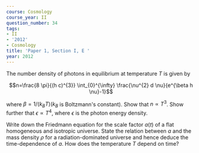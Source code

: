 ```yaml
---
course: Cosmology
course_year: II
question_number: 34
tags:
- II
- '2012'
- Cosmology
title: 'Paper 1, Section I, E '
year: 2012
---
```




The number density of photons in equilibrium at temperature $T$ is given by

$$n=\frac{8 \pi}{(h c)^{3}} \int_{0}^{\infty} \frac{\nu^{2} d \nu}{e^{\beta h \nu}-1}$$

where $\beta=1 /\left(k_{B} T\right)\left(k_{B}\right.$ is Boltzmann's constant). Show that $n \propto T^{3}$. Show further that $\epsilon \propto T^{4}$, where $\epsilon$ is the photon energy density.

Write down the Friedmann equation for the scale factor $a(t)$ of a flat homogeneous and isotropic universe. State the relation between $a$ and the mass density $\rho$ for a radiation-dominated universe and hence deduce the time-dependence of $a$. How does the temperature $T$ depend on time?